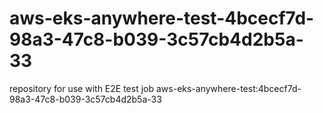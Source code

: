 # aws-eks-anywhere-test-4bcecf7d-98a3-47c8-b039-3c57cb4d2b5a-33
repository for use with E2E test job aws-eks-anywhere-test:4bcecf7d-98a3-47c8-b039-3c57cb4d2b5a-33
